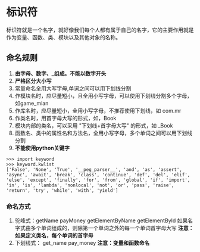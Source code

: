 # 标识符

标识符就是一个名字，就好像我们每个人都有属于自己的名字，它的主要作用就是作为变量、函数、类、模块以及其他对象的名称。

## 命名规则

1. **由字母、数字、_组成。不能以数字开头**
2. **严格区分大小写**
3. 常量命名全用大写字母,单词之间可以用下划线分割
4. 作模块名时，应尽量短小，且全用小写字母，可以使用下划线分割多个字母，如game_mian
5. 作库名时，应尽量短小，全用小写字母，不推荐使用下划线，如 com.mr
6. 作类名时，用首字母大写的形式，如，Book
7. 模块内部的类名，可以采用 "下划线+首字母大写" 的形式，如 _Book
8. 函数名、类中的属性名和方法名，全用小写字母，多个单词之间可以用下划线分割
9. **不能使用python关键字**

```shell
>>> import keyword
>>> keyword.kwlist
['False', 'None', 'True', '__peg_parser__', 'and', 'as', 'assert', 'async', 'await', 'break', 'class', 'continue', 'def', 'del', 'elif', 'else', 'except', 'finally', 'for', 'from', 'global', 'if', 'import', 'in', 'is', 'lambda', 'nonlocal', 'not', 'or', 'pass', 'raise', 'return', 'try', 'while', 'with', 'yield']
```

### 命名方式

1. 驼峰式：getName payMoney getElementByName getElementById
   如果名字式由多个单词组成的，则除第一个单词之外的每一个单词首字母大写
   **注意：如果定义类名，每个单词的首字母**
2. 下划线式： get_name pay_money
   **注意：变量和函数命名**
